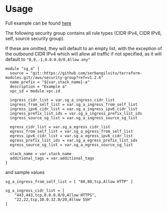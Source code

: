 # Usage

Full example can be found [here](https://github.com/serbangilvitu/terraform-examples/tree/v1.0.3/aws/vpc-sg)

The following security group contains all rule types (CIDR IPv4, CIDR IPv6, self, source security group).

If these are omitted, they will default to an empty list, with the exception of the outbound CIDR IPv4 which will allow all traffic if not specified, as it will default to `"0,0,-1,0.0.0.0/0,Allow any"`

```
module "sg_a" {
  source = "git::https://github.com/serbangilvitu/terraform-modules.git//aws/security-group?ref=v1.2.6"
  name_prefix = "${var.stack_name}-a"
  description = "Example a"
  vpc_id = module.vpc.id

  ingress_cidr_list = var.sg_a_ingress_cidr_list
  ingress_from_self_list = var.sg_a_ingress_from_self_list
  ingress_ipv6_cidr_list = var.sg_a_ingress_ipv6_cidr_list
  ingress_prefix_list_ids = var.sg_a_ingress_prefix_list_ids
  ingress_source_sg_list = var.sg_a_ingress_source_sg_list

  egress_cidr_list = var.sg_a_egress_cidr_list
  egress_from_self_list = var.sg_a_egress_from_self_list
  egress_ipv6_cidr_list = var.sg_a_egress_ipv6_cidr_list
  egress_prefix_list_ids = var.sg_a_egress_prefix_list_ids
  egress_source_sg_list = var.sg_a_egress_source_sg_list

  stack_name = var.stack_name
  additional_tags = var.additional_tags
}
```

and sample values

```
sg_a_ingress_from_self_list = [ "80,80,tcp,Allow HTTP" ]

sg_a_ingress_cidr_list = [ 
    "443,443,tcp,0.0.0.0/0,Allow HTTPS", 
    "22,22,tcp,10.0.32.0/20,Allow SSH"
]
```